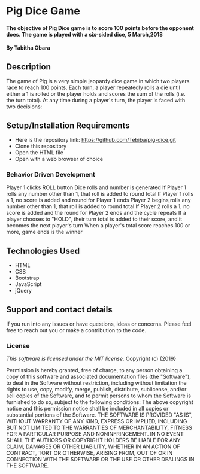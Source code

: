 # Pig Dice Game
#### The objective of Pig Dice game is to score 100 points before the opponent does. The game is played with a six-sided dice, 5 March,2018
#### By Tabitha Obara
## Description
The game of Pig is a very simple jeopardy dice game in which two players race to reach 100 points. Each turn, a player repeatedly rolls a die until either a 1 is rolled or the player holds and scores the sum of the rolls (i.e. the turn total). At any time during a player's turn, the player is faced with two decisions:

## Setup/Installation Requirements
* Here is the repository link: https://github.com/Tebiba/pig-dice.git
* Clone this repository
* Open the HTML file
* Open with a web browser of choice

### Behavior Driven Development
Player 1 clicks ROLL button
Dice rolls and number is generated
If Player 1 rolls any number other than 1, that roll is added to round total
If Player 1 rolls a 1, no score is added and round for Player 1 ends
Player 2 begins,rolls any number other than 1, that roll is added to round total
If Player 2 rolls a 1, no score is added and the round for Player 2 ends and the cycle repeats
If a player chooses to "HOLD", their turn total is added to their score, and it becomes the next player's turn
When a player's total score reaches 100 or more, game ends is the winner

## Technologies Used
*	HTML
*	CSS
*	Bootstrap
*	JavaScript
*	jQuery

## Support and contact details
If you run into any issues or have questions, ideas or concerns. Please feel free to reach out you or make a contribution to the code.
### License
*This software is licensed under the MIT license.*
Copyright (c) {2019}

Permission is hereby granted, free of charge, to any person obtaining a copy of this software and associated documentation files (the "Software"), to deal in the Software without restriction, including without limitation the rights to use, copy, modify, merge, publish, distribute, sublicense, and/or sell copies of the Software, and to permit persons to whom the Software is furnished to do so, subject to the following conditions:
The above copyright notice and this permission notice shall be included in all
copies or substantial portions of the Software.
THE SOFTWARE IS PROVIDED "AS IS", WITHOUT WARRANTY OF ANY KIND, EXPRESS OR IMPLIED, INCLUDING BUT NOT LIMITED TO THE WARRANTIES OF MERCHANTABILITY, FITNESS FOR A PARTICULAR PURPOSE AND NONINFRINGEMENT. IN NO EVENT SHALL THE AUTHORS OR COPYRIGHT HOLDERS BE LIABLE FOR ANY CLAIM, DAMAGES OR OTHER LIABILITY, WHETHER IN AN ACTION OF CONTRACT, TORT OR OTHERWISE, ARISING FROM, OUT OF OR IN CONNECTION WITH THE SOFTWARE OR THE USE OR OTHER DEALINGS IN THE SOFTWARE.
